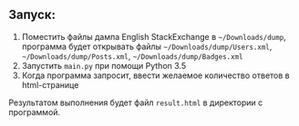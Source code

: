 ## Запуск:

1. Поместить файлы дампа English StackExchange в `~/Downloads/dump`, программа будет открывать файлы `~/Downloads/dump/Users.xml`, `~/Downloads/dump/Posts.xml`, `~/Downloads/dump/Badges.xml`
2. Запустить `main.py` при помощи Python 3.5
3. Когда программа запросит, ввести желаемое количество ответов в html-странице

Результатом выполнения будет файл `result.html` в директории с программой.
